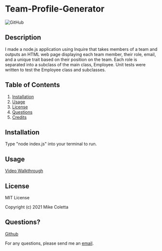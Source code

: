 # Team-Profile-Generator

![GitHub](https://img.shields.io/github/license/MikeColetta/Team-Profile-Generator)

## Description
    
I made a node.js application using Inquire that takes members of a team and outputs an HTML web page displaying each team member, their role, email, and a unique trait based on their position on the team. Each role is separated into a subclass of the main class, Employee. Unit tests were written to test the Employee class and subclasses.
    
## Table of Contents
1. [Installation](#installation)
2. [Usage](#usage)
3. [License](#license)
4. [Questions](#questions)
5. [Credits](#credits)
    
## Installation
    
Type "node index.js" into your terminal to run.
    
## Usage

[Video Walkthrough](https://drive.google.com/file/d/1zpMMD97zSbCE1277nmJ2kAkiGVuA1bQS/view?usp=sharing)
    
## License
    
MIT License
    
Copyright (c) 2021 Mike Coletta
          
## Questions?
    
[Github](https://github.com/MikeColetta)
    
For any questions, please send me an [email](mailto:coletta.mike@gmail.com).